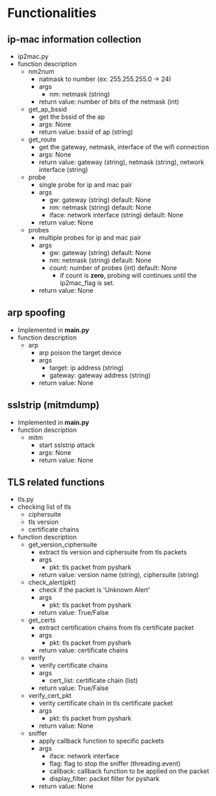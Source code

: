 # Functionalities
## ip-mac information collection
- ip2mac.py
- function description
    - nm2num
        - natmask to number (ex: 255.255.255.0 -> 24)
        - args
            - nm: netmask (string)
        - return value: number of bits of the netmask (int)
    - get_ap_bssid
        - get the bssid of the ap
        - args: None
        - return value: bssid of ap (string)
    - get_route
        - get the gateway, netmask, interface of the wifi connection
        - args: None
        - return value: gateway (string), netmask (string), network interface (string)
    - probe
        - single probe for ip and mac pair
        - args
            - gw: gateway (string) default: None
            - nm: netmask (string) default: None
            - iface: network interface (string) default: None
        - return value: None
    - probes
        - multiple probes for ip and mac pair
        - args
            - gw: gateway (string) default: None
            - nm: netmask (string) default: None
            - count: number of probes (int) default: None
                - if count is **zero**, probing will continues until the ip2mac_flag is set.
        - return value: None

## arp spoofing
- Implemented in **main.py**
- function description
    - arp
        - arp poison the target device
        - args
            - target: ip address (string)
            - gateway: gateway address (string)
        - return value: None

## sslstrip (mitmdump)
- Implemented in **main.py**
- function description
    - mitm
        - start sslstrip attack
        - args: None
        - return value: None

## TLS related functions
- tls.py
- checking list of tls
    - ciphersuite
    - tls version
    - certificate chains
- function description
    - get_version_ciphersuite
        - extract tls version and ciphersuite from tls packets
        - args
            - pkt: tls packet from pyshark
        - return value: version name (string), ciphersuite (string)
    - check_alert(pkt)
        - check if the packet is 'Unknown Alert'
        - args
            - pkt: tls packet from pyshark
        - return value: True/False
    - get_certs
        - extract certification chains from tls certificate packet
        - args
            - pkt: tls packet from pyshark
        - return value: certificate chains
    - verify
        - verify certificate chains
        - args
            - cert_list: certificate chain (list)
        - return value: True/False
    - verify_cert_pkt
        - verity certificate chain in tls certificate packet
        - args
            - pkt: tls packet from pyshark
        - return value: None
    - sniffer
        - apply callback function to specific packets
        - args
            - iface: network interface
            - flag: flag to stop the sniffer (threading.event)
            - callback: callback function to be applied on the packet
            - display_filter: packet filter for pyshark
        - return value: None

